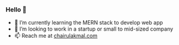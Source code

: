 ### Hello 👋 

- 🌱 I’m currently learning the MERN stack to develop web app
- 🔭 I’m looking to work in a startup or small to mid-sized company
- 📫 Reach me at [chairulakmal.com](https://chairulakmal.com/)

<!--
**chairulakmal/chairulakmal** is a ✨ _special_ ✨ repository because its `README.md` (this file) appears on your GitHub profile.

Here are some ideas to get you started:

- 🔭 I’m currently working on ...
- 🌱 I’m currently learning ...
- 👯 I’m looking to collaborate on ...
- 🤔 I’m looking for help with ...
- 💬 Ask me about ...
- 📫 How to reach me: ...
- 😄 Pronouns: ...
- ⚡ Fun fact: ...
-->
